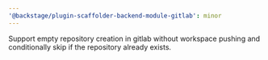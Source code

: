 ```yaml
---
'@backstage/plugin-scaffolder-backend-module-gitlab': minor
---
```


Support empty repository creation in gitlab without workspace pushing and conditionally skip if the repository already exists.
